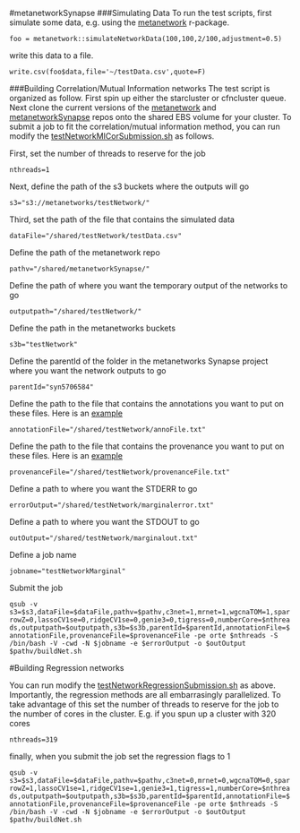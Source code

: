 #metanetworkSynapse
###Simulating Data
To run the test scripts, first simulate some data, e.g. using the [metanetwork](https://github.com/blogsdon/metanetwork/tree/metanetworkReboot) r-package.

`foo = metanetwork::simulateNetworkData(100,100,2/100,adjustment=0.5)`

write this data to a file.

`write.csv(foo$data,file='~/testData.csv',quote=F)`

###Building Correlation/Mutual Information networks
The test script is organized as follow.  First spin up either the starcluster or cfncluster queue.  Next clone the current versions of the [metanetwork](https://github.com/blogsdon/metanetwork/tree/metanetworkReboot) and [metanetworkSynapse](https://github.com/blogsdon/metanetworkSynapse/tree/metanetworkSynapseReboot) repos onto the shared EBS volume for your cluster.  To submit a job to fit the correlation/mutual information method, you can run modify the [testNetworkMICorSubmission.sh](https://github.com/blogsdon/metanetworkSynapse/blob/metanetworkSynapseReboot/testNetworkMICorSubmission.sh) as follows.

First, set the number of threads to reserve for the job

`nthreads=1`

Next, define the path of the s3 buckets where the outputs will go

`s3="s3://metanetworks/testNetwork/"`

Third, set the path of the file that contains the simulated data

`dataFile="/shared/testNetwork/testData.csv"`

Define the path of the metanetwork repo

`pathv="/shared/metanetworkSynapse/"`

Define the path of where you want the temporary output of the networks to go

`outputpath="/shared/testNetwork/"`

Define the path in the metanetworks buckets

`s3b="testNetwork"`

Define the parentId of the folder in the metanetworks Synapse project where you want the network outputs to go

`parentId="syn5706584"`

Define the path to the file that contains the annotations you want to put on these files.  Here is an [example](https://github.com/blogsdon/CRANIO/blob/master/annoFile.txt)

`annotationFile="/shared/testNetwork/annoFile.txt"`

Define the path to the file that contains the provenance you want to put on these files.  Here is an [example](https://github.com/blogsdon/CRANIO/blob/master/provenanceFile.txt)

`provenanceFile="/shared/testNetwork/provenanceFile.txt"`

Define a path to where you want the STDERR to go

`errorOutput="/shared/testNetwork/marginalerror.txt"`

Define a path to where you want the STDOUT to go

`outOutput="/shared/testNetwork/marginalout.txt"`

Define a job name

`jobname="testNetworkMarginal"`

Submit the job

`qsub -v s3=$s3,dataFile=$dataFile,pathv=$pathv,c3net=1,mrnet=1,wgcnaTOM=1,sparrowZ=0,lassoCV1se=0,ridgeCV1se=0,genie3=0,tigress=0,numberCore=$nthreads,outputpath=$outputpath,s3b=$s3b,parentId=$parentId,annotationFile=$annotationFile,provenanceFile=$provenanceFile -pe orte $nthreads -S /bin/bash -V -cwd -N $jobname -e $errorOutput -o $outOutput $pathv/buildNet.sh`

#Building Regression networks

You can run modify the [testNetworkRegressionSubmission.sh](https://github.com/blogsdon/metanetworkSynapse/blob/metanetworkSynapseReboot/testNetworkRegressionSubmission.sh) as above.  Importantly, the regression methods are all embarrasingly parallelized. To take advantage of this set the number of threads to reserve for the job to the number of cores in the cluster.  E.g. if you spun up a cluster with 320 cores

`nthreads=319`

finally, when you submit the job set the regression flags to 1

`qsub -v s3=$s3,dataFile=$dataFile,pathv=$pathv,c3net=0,mrnet=0,wgcnaTOM=0,sparrowZ=1,lassoCV1se=1,ridgeCV1se=1,genie3=1,tigress=1,numberCore=$nthreads,outputpath=$outputpath,s3b=$s3b,parentId=$parentId,annotationFile=$annotationFile,provenanceFile=$provenanceFile -pe orte $nthreads -S /bin/bash -V -cwd -N $jobname -e $errorOutput -o $outOutput $pathv/buildNet.sh`